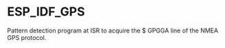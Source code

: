 # ESP_IDF_GPS
Pattern detection program at ISR to acquire the $ GPGGA line of the NMEA GPS protocol.
